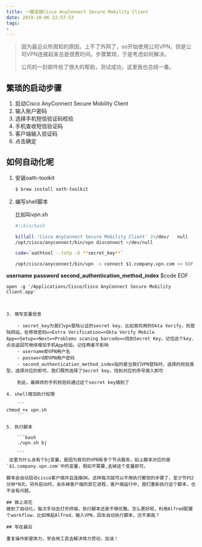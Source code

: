 ```yaml
---
title: 一键连接Cisco AnyConnect Secure Mobility Client
date: 2019-10-06 22:57:53
tags:
- 
---
```


> 因为最近众所周知的原因，上不了外网了，so开始使用公司VPN，但是公司VPN连接起来总是很费时间。步骤繁琐，于是考虑如何解决。
> 
> 公司的一封邮件给了很大的帮助，测试成功，这里我也总结一番。

## 繁琐的启动步骤

1. 启动Cisco AnyConnect Secure Mobility Client
2. 输入账户密码
3. 选择手机短信验证码校验
4. 手机查收短信验证码
5. 客户端输入验证码
6. 点击确定

## 如何自动化呢

1. 安装oath-toolkit

	```bash
	$ brew install oath-toolkit
	```

2. 编写shell脚本
  
	比如叫vpn.sh
  
	```bash
	#!/bin/bash

	killall 'Cisco AnyConnect Secure Mobility Client' 2>/dev/	null
	/opt/cisco/anyconnect/bin/vpn disconnect >/dev/null

	code=`oathtool --totp -b **secret_key**`

	/opt/cisco/anyconnect/bin/vpn -s connect $1.company.vpn.com << EOF | sed 's/Password: .*/Password: ********/g'
**username**
**password**
**second_authentication_method_index**
$code
EOF

	open -g '/Applications/Cisco/Cisco AnyConnect Secure Mobility Client.app'
```


3. 填写变量信息

	- secret_key为我们vpn登陆认证的secret key，比如我司用的Okta Verify，则登陆网站，在修改密码=>Extra Verification=>Okta Verify Mobile App=>Setup=>Next=>Problems scaning barcode=>找到Secret Key，记住这个key.点击返回可继续增加手机App校验。记住两者不影响
	- username即VPN用户名
	- password即VPN用户密码
	- second_authentication_method_index指的是当我们VPN登陆时，选择的校验类型，选择对应的即可，我们既然选择了Secret key，找到对应的序号填入即可

	到此，最麻烦的手机校验码通过这个secret key搞到了

4. shell增加执行权限

	```
chmod +x vpn.sh
	```

5. 执行脚本
	
	```bash
	./vpn.sh bj

	``` 
 这里为什么会有个bj变量，是因为我司的VPN有多个节点服务，如上脚本对应的是`$1.company.vpn.com`中的变量，假如不需要,去掉这个变量即可。

脚本会自动启动cisco客户端并且连接OK。这样每次就可以不用执行繁琐的步骤了，至少节约2分钟*N次。另外启动时，会杀掉客户端的其它进程，客户端运行中，我们重新执行这个脚本，也不会有问题。

## 锦上添花
做到了自动化，每次手动去打开终端，执行脚本还是不够优雅。怎么更好呢，利用Alfred配置个workflow，比如唤起Alfred，输入VPN，回车自动执行脚本，岂不美哉？

## 写在最后

重复操作即是体力，学会用工具去解决体力劳动，加油！

	
